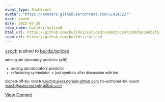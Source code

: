 ```yaml
---
event_type: PushEvent
avatar: "https://avatars.githubusercontent.com/u/814322?"
user: vsoch
date: 2022-07-26
repo_name: buildsi/spliced
html_url: https://github.com/buildsi/spliced/commit/c3475b06fa0396b1f57033bea20833446e781192
repo_url: https://github.com/buildsi/spliced
---
```


<a href='https://github.com/vsoch' target='_blank'>vsoch</a> pushed to <a href='https://github.com/buildsi/spliced' target='_blank'>buildsi/spliced</a>

<small>adding abi-laboratory predictor (#16)

* adding abi-laboratory predictor
* refactoring symbolator -> just symbols after discussion with tim

Signed-off-by: vsoch <vsoch@users.noreply.github.com>
Co-authored-by: vsoch <vsoch@users.noreply.github.com></small>

<a href='https://github.com/buildsi/spliced/commit/c3475b06fa0396b1f57033bea20833446e781192' target='_blank'>View Commit</a>